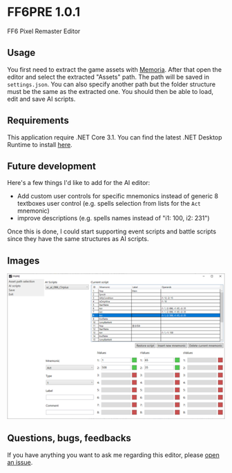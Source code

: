 # FF6PRE 1.0.1
FF6 Pixel Remaster Editor

## Usage
You first need to extract the game assets with [Memoria](https://github.com/Albeoris/Memoria.FFPR). After that open the editor and select the extracted "Assets" path. The path will be saved in `settings.json`. You can also specify another path but the folder structure must be the same as the extracted one. You should then be able to load, edit and save AI scripts.

## Requirements
This application require .NET Core 3.1. You can find the latest .NET Desktop Runtime to install [here](https://dotnet.microsoft.com/en-us/download/dotnet/3.1).

## Future development
Here's a few things I'd like to add for the AI editor:

- Add custom user controls for specific mnemonics instead of generic 8 textboxes user control (e.g. spells selection from lists for the `Act` mnemonic)
- improve descriptions (e.g. spells names instead of "i1: 100, i2: 231")

Once this is done, I could start supporting event scripts and battle scripts since they have the same structures as AI scripts.

## Images
![AI Editor](/images/screenshot1.png)

## Questions, bugs, feedbacks
If you have anything you want to ask me regarding this editor, please [open an issue](https://github.com/madsiur/FF6PRE/issues).
